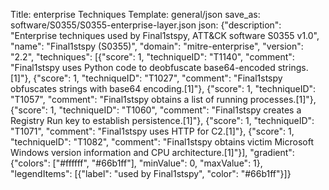 Title: enterprise Techniques
Template: general/json
save_as: software/S0355/S0355-enterprise-layer.json
json: {"description": "Enterprise techniques used by Final1stspy, ATT&CK software S0355 v1.0", "name": "Final1stspy (S0355)", "domain": "mitre-enterprise", "version": "2.2", "techniques": [{"score": 1, "techniqueID": "T1140", "comment": "Final1stspy uses Python code to deobfuscate base64-encoded strings.[1]"}, {"score": 1, "techniqueID": "T1027", "comment": "Final1stspy obfuscates strings with base64 encoding.[1]"}, {"score": 1, "techniqueID": "T1057", "comment": "Final1stspy obtains a list of running processes.[1]"}, {"score": 1, "techniqueID": "T1060", "comment": "Final1stspy creates a Registry Run key to establish persistence.[1]"}, {"score": 1, "techniqueID": "T1071", "comment": "Final1stspy uses HTTP for C2.[1]"}, {"score": 1, "techniqueID": "T1082", "comment": "Final1stspy obtains victim Microsoft Windows version information and CPU architecture.[1]"}], "gradient": {"colors": ["#ffffff", "#66b1ff"], "minValue": 0, "maxValue": 1}, "legendItems": [{"label": "used by Final1stspy", "color": "#66b1ff"}]}